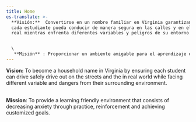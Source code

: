 ```yaml
---
title: Home
es-translate: >-
  **Visión:**  Convertirse en un nombre familiar en Virginia garantizando que
  cada estudiante pueda conducir de manera segura en las calles y en el mundo
  real mientras enfrenta diferentes variables y peligros de su entorno.


  \
   **Misión** : Proporcionar un ambiente amigable para el aprendizaje que consiste en disminuir la ansiedad a través de la práctica, el refuerzo y el logro de objetivos personalizados.
---
```

**Vision:** To become a household name in Virginia by ensuring each student can drive safely drive out on the streets and the in real world while facing different variable and dangers from their surrounding environment.

\
**Mission**: To provide a learning friendly environment that consists of decreasing anxiety through practice, reinforcement and achieving customized goals.
